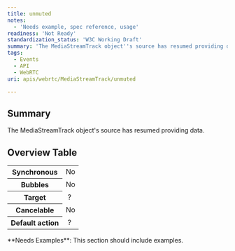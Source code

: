 ```yaml
---
title: unmuted
notes:
  - 'Needs example, spec reference, usage'
readiness: 'Not Ready'
standardization_status: 'W3C Working Draft'
summary: 'The MediaStreamTrack object''s source has resumed providing data.'
tags:
  - Events
  - API
  - WebRTC
uri: apis/webrtc/MediaStreamTrack/unmuted

---
```

## <span>Summary</span>

The MediaStreamTrack object's source has resumed providing data.

## <span>Overview Table</span>

<table class="wikitable">
<tr>
<th>
Synchronous

</th>
<td>
No

</td>
</tr>
<tr>
<th>
Bubbles

</th>
<td>
No

</td>
</tr>
<tr>
<th>
Target

</th>
<td>
 ?

</td>
</tr>
<tr>
<th>
Cancelable

</th>
<td>
No

</td>
</tr>
<tr>
<th>
Default action

</th>
<td>
 ?

</td>
</tr>
</table>
**Needs Examples**: This section should include examples.

